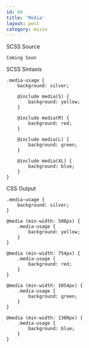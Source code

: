 ```yaml
---
id: 04
title: 'Media'
layout: post
category: mixin
---
```


SCSS Source

    Coming Soon

SCSS Sintaxis

    .media-usage {
        background: silver;

        @include media(S) {
            background: yellow;
        }

        @include media(M) {
            background: red;
        }

        @include media(L) {
            background: green;
        }

        @include media(XL) {
            background: blue;
        }
    }

CSS Output

    .media-usage {
        background: silver;
    }

    @media (min-width: 508px) {
        .media-usage {
            background: yellow;
        }
    }

    @media (min-width: 754px) {
        .media-usage {
            background: red;
        }
    }

    @media (min-width: 1054px) {
        .media-usage {
            background: green;
        }
    }

    @media (min-width: 1300px) {
        .media-usage {
            background: blue;
        }
    }
